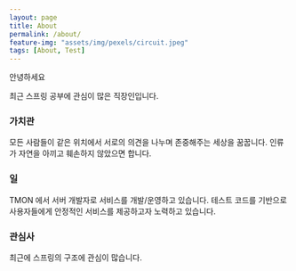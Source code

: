 ```yaml
---
layout: page
title: About
permalink: /about/
feature-img: "assets/img/pexels/circuit.jpeg"
tags: [About, Test]
---
```


안녕하세요

최근 스프링 공부에 관심이 많은 직장인입니다.

### 가치관

모든 사람들이 같은 위치에서 서로의 의견을 나누며 존중해주는 세상을 꿈꿉니다.
인류가 자연을 아끼고 훼손하지 않았으면 합니다. 

### 일

TMON 에서 서버 개발자로 서비스를 개발/운영하고 있습니다.
테스트 코드를 기반으로 사용자들에게 안정적인 서비스를 제공하고자 노력하고 있습니다.

### 관심사

최근에 스프링의 구조에 관심이 많습니다.  